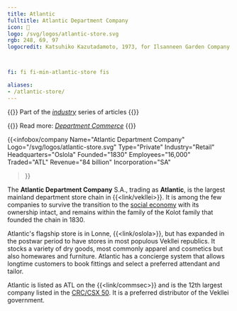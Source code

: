 ```yaml
---
title: Atlantic
fulltitle: Atlantic Department Company
icon: 👔
logo: /svg/logos/atlantic-store.svg
rgb: 248, 69, 97
logocredit: Katsuhiko Kazutadamoto, 1973, for Ilsanneen Garden Company.



fi: fi fi-min-atlantic-store fis

aliases:
- /atlantic-store/
---
```

{{<note series>}}
 Part of the *[industry](/industry/)* series of articles
{{</note>}}

{{<note advice>}}
Read more: *[Department Commerce](/stories/department/)*
{{</note>}}

 {{<infobox/company
	  Name="Atlantic Department Company"
	  Logo="/svg/logos/atlantic-store.svg"
	  Type="Private"
	  Industry="Retail"
	  Headquarters="Oslola"
	  Founded="1830"
	  Employees="16,000"
	  Traded="ATL"
	  Revenue="84 billion"
	  Incorporation="SA"
  >}}

The <span class="fi fi-min-atlantic-store fis"></span> **Atlantic Department Company** S.A., trading as <span class="fi fi-min-atlantic-store fis"></span> **Atlantic**, is the largest mainland department store chain in {{<link/vekllei>}}. It is among the few companies to survive the transition to the [social economy](/social-economy/) with its ownership intact, and remains within the family of the Kolot family that founded the chain in 1830.

Atlantic's flagship store is in Lonne, {{<link/oslola>}}, but has expanded in the postwar period to have stores in most populous Vekllei republics. It stocks a variety of dry goods, most commonly apparel and cosmetics but also homewares and furniture. Atlantic has a concierge system that allows longtime customers to book fittings and select a preferred attendant and tailor.

Atlantic is listed as ATL on the {{<link/commsec>}} and is the 12th largest company listed in the [CRC/CSX 50](/ratings/). It is a preferred distributor of the Vekllei government.



